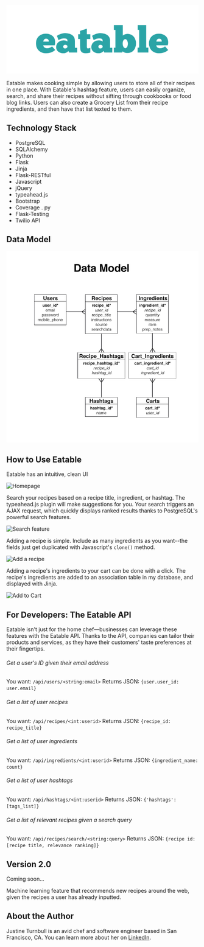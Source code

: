 ![logo](https://raw.githubusercontent.com/jturn130/eatable/master/static/images/logo.png)

Eatable makes cooking simple by allowing users to store all of their recipes in one place. With Eatable's hashtag feature, users can easily organize, search, and share their recipes without sifting through cookbooks or food blog links. Users can also create a Grocery List from their recipe ingredients, and then have that list texted to them.

## Technology Stack

- PostgreSQL
- SQLAlchemy
- Python
- Flask
- Jinja
- Flask-RESTful
- Javascript
- jQuery
- typeahead.js
- Bootstrap
- Coverage . py
- Flask-Testing
- Twilio API

## Data Model

![data model](https://raw.githubusercontent.com/jturn130/eatable/master/static/images/data_model.jpg)  


## How to Use Eatable

Eatable has an intuitive, clean UI

![Homepage](http://g.recordit.co/9wie3PhF4f.gif)  



Search your recipes based on a recipe title, ingredient, or hashtag. The typeahead.js plugin will make suggestions for you. Your search triggers an AJAX request, which quickly displays ranked results thanks to PostgreSQL's powerful search features.

![Search feature](http://g.recordit.co/eCmFjl5lyk.gif)  



Adding a recipe is simple. Include as many ingredients as you want--the fields just get duplicated with Javascript's `clone()` method.

![Add a recipe](http://g.recordit.co/pp5BndH1m1.gif)  



Adding a recipe's ingredients to your cart can be done with a click. The recipe's ingredients are added to an association table in my database, and displayed with Jinja.

![Add to Cart](http://g.recordit.co/HxhuRMiEGd.gif)  


## For Developers: The Eatable API

Eatable isn't just for the home chef—businesses can leverage these features with the Eatable API. Thanks to the API, companies can tailor their products and services, as they have their customers' taste preferences at their fingertips.

###### Get a user's ID given their email address
You want: `/api/users/<string:email>`
Returns JSON: `{user.user_id: user.email}`

###### Get a list of user recipes
You want: `/api/recipes/<int:userid>`
Returns JSON: `{recipe_id: recipe_title}`

###### Get a list of user ingredients
You want: `/api/ingredients/<int:userid>`
Returns JSON: `{ingredient_name: count}`

###### Get a list of user hashtags
You want: `/api/hashtags/<int:userid>`
Returns JSON: `{'hashtags': [tags_list]}`

###### Get a list of relevant recipes given a search query
You want: `/api/recipes/search/<string:query>`
Returns JSON: `{recipe id: [recipe title, relevance ranking]}`

## Version 2.0
Coming soon...

Machine learning feature that recommends new recipes around the web, given the recipes a user has already inputted.

## About the Author
Justine Turnbull is an avid chef and software engineer based in San Francisco, CA. You can learn more about her on [LinkedIn](https://www.linkedin.com/in/justineturnbull).